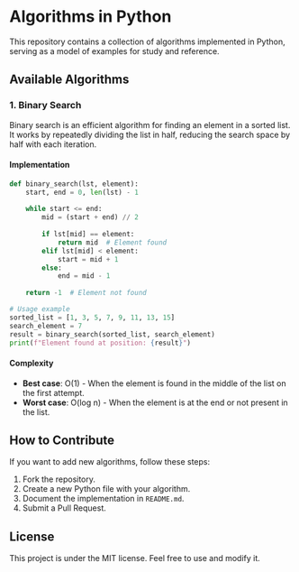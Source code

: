 # Algorithms in Python

This repository contains a collection of algorithms implemented in Python, serving as a model of examples for study and reference.

## Available Algorithms

### 1. Binary Search
Binary search is an efficient algorithm for finding an element in a sorted list. It works by repeatedly dividing the list in half, reducing the search space by half with each iteration.

#### Implementation

```python
def binary_search(lst, element):
    start, end = 0, len(lst) - 1
    
    while start <= end:
        mid = (start + end) // 2
        
        if lst[mid] == element:
            return mid  # Element found
        elif lst[mid] < element:
            start = mid + 1
        else:
            end = mid - 1
    
    return -1  # Element not found

# Usage example
sorted_list = [1, 3, 5, 7, 9, 11, 13, 15]
search_element = 7
result = binary_search(sorted_list, search_element)
print(f"Element found at position: {result}")
```

#### Complexity
- **Best case**: O(1) - When the element is found in the middle of the list on the first attempt.
- **Worst case**: O(log n) - When the element is at the end or not present in the list.

## How to Contribute
If you want to add new algorithms, follow these steps:
1. Fork the repository.
2. Create a new Python file with your algorithm.
3. Document the implementation in `README.md`.
4. Submit a Pull Request.

## License
This project is under the MIT license. Feel free to use and modify it.


